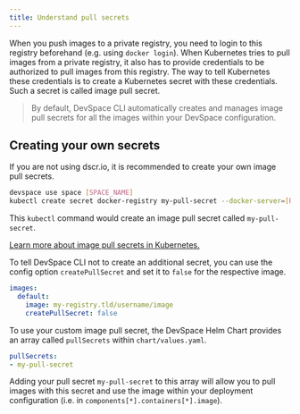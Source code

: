 ```yaml
---
title: Understand pull secrets
---
```


When you push images to a private registry, you need to login to this registry beforehand (e.g. using `docker login`). When Kubernetes tries to pull images from a private registry, it also has to provide credentials to be authorized to pull images from this registry. The way to tell Kubernetes these credentials is to create a Kubernetes secret with these credentials. Such a secret is called image pull secret.

> By default, DevSpace CLI automatically creates and manages image pull secrets for all the images within your DevSpace configuration.

## Creating your own secrets
If you are not using dscr.io, it is recommended to create your own image pull secrets.

```bash
devspace use space [SPACE_NAME]
kubectl create secret docker-registry my-pull-secret --docker-server=[REGISTRY_URL] --docker-username=[REGISTRY_USERNAME] --docker-password=[REGISTRY_PASSWORD] --docker-email=[YOUR_EMAIL]
```

This `kubectl` command would create an image pull secret called `my-pull-secret`. 

[Learn more about image pull secrets in Kubernetes.](https://kubernetes.io/docs/tasks/configure-pod-container/pull-image-private-registry/)

To tell DevSpace CLI not to create an additional secret, you can use the config option `createPullSecret` and set it to `false` for the respective image.

```yaml
images:
  default:
    image: my-registry.tld/username/image
    createPullSecret: false
```

To use your custom image pull secret, the DevSpace Helm Chart provides an array called `pullSecrets` within `chart/values.yaml`.

```yaml
pullSecrets:
- my-pull-secret
```

Adding your pull secret `my-pull-secret` to this array will allow you to pull images with this secret and use the image within your deployment configuration (i.e. in `components[*].containers[*].image`).
